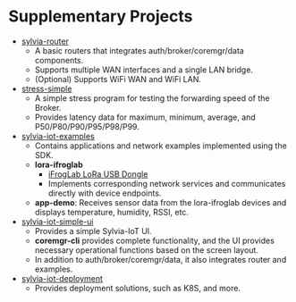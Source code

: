 # Supplementary Projects

- [sylvia-router](https://github.com/woofdogtw/sylvia-iot-core/tree/main/sylvia-router)
    - A basic routers that integrates auth/broker/coremgr/data components.
    - Supports multiple WAN interfaces and a single LAN bridge.
    - (Optional) Supports WiFi WAN and WiFi LAN.
- [stress-simple](https://github.com/woofdogtw/sylvia-iot-core/tree/main/stress-simple)
    - A simple stress program for testing the forwarding speed of the Broker.
    - Provides latency data for maximum, minimum, average, and P50/P80/P90/P95/P98/P99.
- [sylvia-iot-examples](https://github.com/woofdogtw/sylvia-iot-examples)
    - Contains applications and network examples implemented using the SDK.
    - **lora-ifroglab**
        - [iFrogLab LoRa USB Dongle](http://www.ifroglab.com/en/?p=6536)
        - Implements corresponding network services and communicates directly with device endpoints.
    - **app-demo**: Receives sensor data from the lora-ifroglab devices and displays temperature,
      humidity, RSSI, etc.
- [sylvia-iot-simple-ui](https://github.com/woofdogtw/sylvia-iot-simple-ui)
    - Provides a simple Sylvia-IoT UI.
    - **coremgr-cli** provides complete functionality, and the UI provides necessary operational
      functions based on the screen layout.
    - In addition to auth/broker/coremgr/data, it also integrates router and examples.
- [sylvia-iot-deployment](https://github.com/woofdogtw/sylvia-iot-deployment)
    - Provides deployment solutions, such as K8S, and more.
